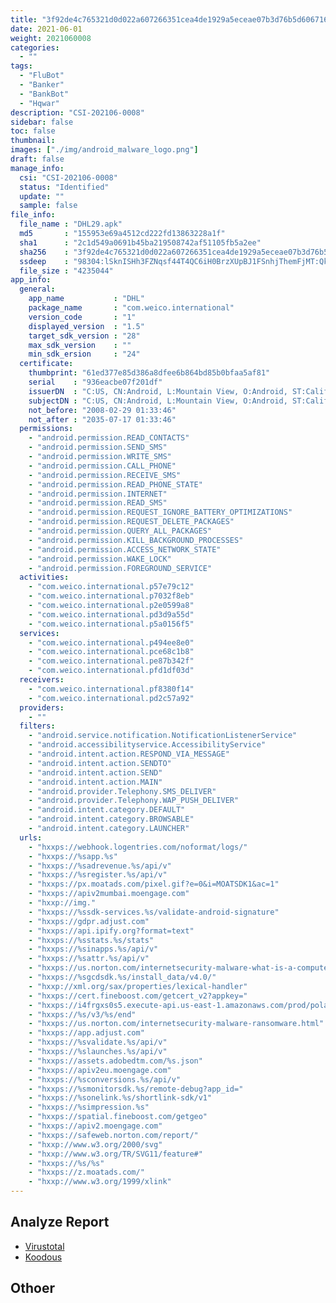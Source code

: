 ```yaml
---
title: "3f92de4c765321d0d022a607266351cea4de1929a5eceae07b3d76b5d606716c"
date: 2021-06-01
weight: 2021060008
categories:
  - ""
tags:
  - "FluBot"
  - "Banker"
  - "BankBot"
  - "Hqwar"
description: "CSI-202106-0008"
sidebar: false
toc: false
thumbnail: 
images: ["./img/android_malware_logo.png"]
draft: false
manage_info:
  csi: "CSI-202106-0008"
  status: "Identified"
  update: ""
  sample: false
file_info:
  file_name : "DHL29.apk"
  md5       : "155953e69a4512cd222fd13863228a1f"
  sha1	    : "2c1d549a0691b45ba219508742af51105fb5a2ee"
  sha256    : "3f92de4c765321d0d022a607266351cea4de1929a5eceae07b3d76b5d606716c"
  ssdeep    : "98304:lSknISHh3FZNqsf44T4QC6iH0BrzXUpBJ1FSnhjThemFjMT:Qknhlj7LfC6ikrzXUbJ1FSn3emFjMT"
  file_size : "4235044"
app_info:
  general:
    app_name           : "DHL"
    package_name       : "com.weico.international"
    version_code       : "1"
    displayed_version  : "1.5"
    target_sdk_version : "28"
    max_sdk_version    : ""
    min_sdk_ersion     : "24"
  certificate:
    thumbprint: "61ed377e85d386a8dfee6b864bd85b0bfaa5af81"
    serial    : "936eacbe07f201df"
    issuerDN  : "C:US, CN:Android, L:Mountain View, O:Android, ST:California, OU:Android, email:android@android.com"
    subjectDN : "C:US, CN:Android, L:Mountain View, O:Android, ST:California, OU:Android, email:android@android.com"
    not_before: "2008-02-29 01:33:46"
    not_after : "2035-07-17 01:33:46"
  permissions:
    - "android.permission.READ_CONTACTS"
    - "android.permission.SEND_SMS"
    - "android.permission.WRITE_SMS"
    - "android.permission.CALL_PHONE"
    - "android.permission.RECEIVE_SMS"
    - "android.permission.READ_PHONE_STATE"
    - "android.permission.INTERNET"
    - "android.permission.READ_SMS"
    - "android.permission.REQUEST_IGNORE_BATTERY_OPTIMIZATIONS"
    - "android.permission.REQUEST_DELETE_PACKAGES"
    - "android.permission.QUERY_ALL_PACKAGES"
    - "android.permission.KILL_BACKGROUND_PROCESSES"
    - "android.permission.ACCESS_NETWORK_STATE"
    - "android.permission.WAKE_LOCK"
    - "android.permission.FOREGROUND_SERVICE"
  activities:
    - "com.weico.international.p57e79c12"
    - "com.weico.international.p7032f8eb"
    - "com.weico.international.p2e0599a8"
    - "com.weico.international.pd3d9a55d"
    - "com.weico.international.p5a0156f5"
  services:
    - "com.weico.international.p494ee8e0"
    - "com.weico.international.pce68c1b8"
    - "com.weico.international.pe87b342f"
    - "com.weico.international.pfd1df03d"
  receivers:
    - "com.weico.international.pf8380f14"
    - "com.weico.international.pd2c57a92"
  providers:
    - ""
  filters:
    - "android.service.notification.NotificationListenerService"
    - "android.accessibilityservice.AccessibilityService"
    - "android.intent.action.RESPOND_VIA_MESSAGE"
    - "android.intent.action.SENDTO"
    - "android.intent.action.SEND"
    - "android.intent.action.MAIN"
    - "android.provider.Telephony.SMS_DELIVER"
    - "android.provider.Telephony.WAP_PUSH_DELIVER"
    - "android.intent.category.DEFAULT"
    - "android.intent.category.BROWSABLE"
    - "android.intent.category.LAUNCHER"
  urls:
    - "hxxps://webhook.logentries.com/noformat/logs/"
    - "hxxps://%sapp.%s"
    - "hxxps://%sadrevenue.%s/api/v"
    - "hxxps://%sregister.%s/api/v"
    - "hxxps://px.moatads.com/pixel.gif?e=0&i=MOATSDK1&ac=1"
    - "hxxps://apiv2mumbai.moengage.com"
    - "hxxp://img."
    - "hxxps://%ssdk-services.%s/validate-android-signature"
    - "hxxps://gdpr.adjust.com"
    - "hxxps://api.ipify.org?format=text"
    - "hxxps://%sstats.%s/stats"
    - "hxxps://%sinapps.%s/api/v"
    - "hxxps://%sattr.%s/api/v"
    - "hxxps://us.norton.com/internetsecurity-malware-what-is-a-computer-virus.html"
    - "hxxps://%sgcdsdk.%s/install_data/v4.0/"
    - "hxxp://xml.org/sax/properties/lexical-handler"
    - "hxxps://cert.fineboost.com/getcert_v2?appkey="
    - "hxxps://i4frgxs0s5.execute-api.us-east-1.amazonaws.com/prod/polarbear/"
    - "hxxps://%s/v3/%s/end"
    - "hxxps://us.norton.com/internetsecurity-malware-ransomware.html"
    - "hxxps://app.adjust.com"
    - "hxxps://%svalidate.%s/api/v"
    - "hxxps://%slaunches.%s/api/v"
    - "hxxps://assets.adobedtm.com/%s.json"
    - "hxxps://apiv2eu.moengage.com"
    - "hxxps://%sconversions.%s/api/v"
    - "hxxps://%smonitorsdk.%s/remote-debug?app_id="
    - "hxxps://%sonelink.%s/shortlink-sdk/v1"
    - "hxxps://%simpression.%s"
    - "hxxps://spatial.fineboost.com/getgeo"
    - "hxxps://apiv2.moengage.com"
    - "hxxps://safeweb.norton.com/report/"
    - "hxxp://www.w3.org/2000/svg"
    - "hxxp://www.w3.org/TR/SVG11/feature#"
    - "hxxps://%s/%s"
    - "hxxps://z.moatads.com/"
    - "hxxp://www.w3.org/1999/xlink"
---
```


## Analyze Report

- [Virustotal](https://www.virustotal.com/gui/file/3f92de4c765321d0d022a607266351cea4de1929a5eceae07b3d76b5d606716c)
- [Koodous](https://koodous.com/apks/3f92de4c765321d0d022a607266351cea4de1929a5eceae07b3d76b5d606716c)

## Othoer
